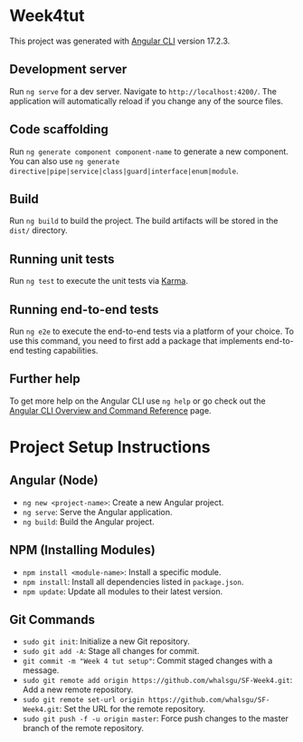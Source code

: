# Week4tut

This project was generated with [Angular CLI](https://github.com/angular/angular-cli) version 17.2.3.

## Development server

Run `ng serve` for a dev server. Navigate to `http://localhost:4200/`. The application will automatically reload if you change any of the source files.

## Code scaffolding

Run `ng generate component component-name` to generate a new component. You can also use `ng generate directive|pipe|service|class|guard|interface|enum|module`.

## Build

Run `ng build` to build the project. The build artifacts will be stored in the `dist/` directory.

## Running unit tests

Run `ng test` to execute the unit tests via [Karma](https://karma-runner.github.io).

## Running end-to-end tests

Run `ng e2e` to execute the end-to-end tests via a platform of your choice. To use this command, you need to first add a package that implements end-to-end testing capabilities.

## Further help

To get more help on the Angular CLI use `ng help` or go check out the [Angular CLI Overview and Command Reference](https://angular.io/cli) page.

# Project Setup Instructions

## Angular (Node)
- `ng new <project-name>`: Create a new Angular project.
- `ng serve`: Serve the Angular application.
- `ng build`: Build the Angular project.

## NPM (Installing Modules)
- `npm install <module-name>`: Install a specific module.
- `npm install`: Install all dependencies listed in `package.json`.
- `npm update`: Update all modules to their latest version.

## Git Commands
- `sudo git init`: Initialize a new Git repository.
- `sudo git add -A`: Stage all changes for commit.
- `git commit -m "Week 4 tut setup"`: Commit staged changes with a message.
- `sudo git remote add origin https://github.com/whalsgu/SF-Week4.git`: Add a new remote repository.
- `sudo git remote set-url origin https://github.com/whalsgu/SF-Week4.git`: Set the URL for the remote repository.
- `sudo git push -f -u origin master`: Force push changes to the master branch of the remote repository.
